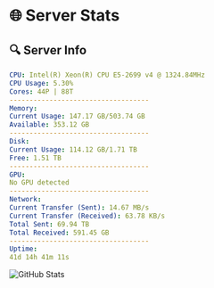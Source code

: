# 🌐 Server Stats
## 🔍 Server Info
```yaml
CPU: Intel(R) Xeon(R) CPU E5-2699 v4 @ 1324.84MHz
CPU Usage: 5.30%
Cores: 44P | 88T
-----------------------------------
Memory:
Current Usage: 147.17 GB/503.74 GB
Available: 353.12 GB
-----------------------------------
Disk:
Current Usage: 114.12 GB/1.71 TB
Free: 1.51 TB
-----------------------------------
GPU:
No GPU detected
-----------------------------------
Network:
Current Transfer (Sent): 14.67 MB/s
Current Transfer (Received): 63.78 KB/s
Total Sent: 69.94 TB
Total Received: 591.45 GB
-----------------------------------
Uptime:
41d 14h 41m 11s
```
![GitHub Stats](https://img.shields.io/badge/Updated-2025-04-18_12:04:00-blue)